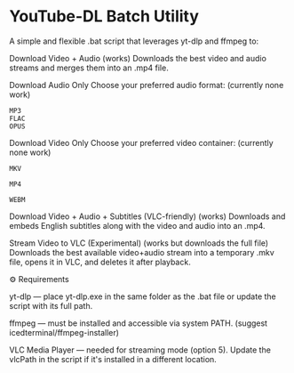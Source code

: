 # YouTube-DL Batch Utility
A simple and flexible .bat script that leverages yt-dlp and ffmpeg to:

Download Video + Audio   (works)
Downloads the best video and audio streams and merges them into an .mp4 file.

Download Audio Only
Choose your preferred audio format: (currently none work)

    MP3
    FLAC
    OPUS

Download Video Only
Choose your preferred video container: (currently none work)

    MKV

    MP4

    WEBM

Download Video + Audio + Subtitles (VLC-friendly) (works)
Downloads and embeds English subtitles along with the video and audio into an .mp4.

Stream Video to VLC (Experimental) (works but downloads the full file)
Downloads the best available video+audio stream into a temporary .mkv file, opens it in VLC, and deletes it after playback.

⚙️ Requirements

yt-dlp — place yt-dlp.exe in the same folder as the .bat file or update the script with its full path.

ffmpeg — must be installed and accessible via system PATH. (suggest icedterminal/ffmpeg-installer)

VLC Media Player — needed for streaming mode (option 5). Update the vlcPath in the script if it's installed in a different location.
